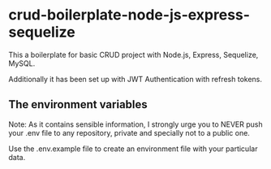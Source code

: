 # crud-boilerplate-node-js-express-sequelize


This a boilerplate for basic CRUD project with Node.js, Express, Sequelize, MySQL. 


Additionally it has been set up with JWT Authentication with refresh tokens.

## The environment variables


Note: As it contains sensible information, I strongly urge you to NEVER push your .env file to any repository, private and specially not to a public one.


Use the .env.example file to create an environment file with your particular data.


